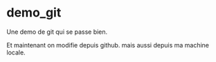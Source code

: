 demo_git
========

Une demo de git qui se passe bien.

Et maintenant on modifie depuis github.
mais aussi depuis ma machine locale.
